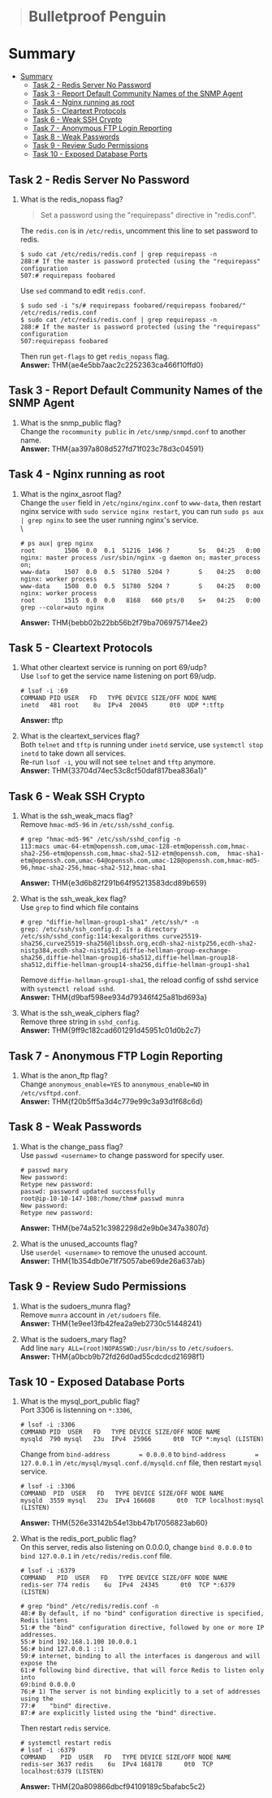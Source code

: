 > # Bulletproof Penguin

# Summary
<!-- TOC -->

- [Summary](#summary)
    - [Task 2 - Redis Server No Password](#task-2---redis-server-no-password)
    - [Task 3 - Report Default Community Names of the SNMP Agent](#task-3---report-default-community-names-of-the-snmp-agent)
    - [Task 4 - Nginx running as root](#task-4---nginx-running-as-root)
    - [Task 5 - Cleartext Protocols](#task-5---cleartext-protocols)
    - [Task 6 - Weak SSH Crypto](#task-6---weak-ssh-crypto)
    - [Task 7 - Anonymous FTP Login Reporting](#task-7---anonymous-ftp-login-reporting)
    - [Task 8 - Weak Passwords](#task-8---weak-passwords)
    - [Task 9 - Review Sudo Permissions](#task-9---review-sudo-permissions)
    - [Task 10 - Exposed Database Ports](#task-10---exposed-database-ports)

<!-- /TOC -->

## Task 2 - Redis Server No Password
1. What is the redis_nopass flag?<br>
    > Set a password using the "requirepass" directive in "redis.conf".

    The `redis.con` is in `/etc/redis`, uncomment this line to set password to redis.<br>
    ```
    $ sudo cat /etc/redis/redis.conf | grep requirepass -n
    288:# If the master is password protected (using the "requirepass" configuration
    507:# requirepass foobared
    ```
    Use `sed` command to edit `redis.conf`.
    ```
    $ sudo sed -i "s/# requirepass foobared/requirepass foobared/" /etc/redis/redis.conf
    $ sudo cat /etc/redis/redis.conf | grep requirepass -n
    288:# If the master is password protected (using the "requirepass" configuration
    507:requirepass foobared
    ```
    Then run `get-flags` to get `redis_nopass` flag.<br>
    **Answer:** THM{ae4e5bb7aac2c2252363ca466f10ffd0}

## Task 3 - Report Default Community Names of the SNMP Agent
1. What is the snmp_public flag?<br>
    Change the `rocommunity public` in `/etc/snmp/snmpd.conf` to another name.<br>
    **Answer:** THM{aa397a808d527fd71f023c78d3c04591}

## Task 4 - Nginx running as root
1. What is the nginx_asroot flag?<br>
    Change the `user` field in `/etc/nginx/nginx.conf` to `www-data`, then restart nginx service with `sudo service nginx restart`, you can run `sudo ps aux | grep nginx` to see the user running nginx's service.<br>\
    ```
    # ps aux| grep nginx
    root        1506  0.0  0.1  51216  1496 ?        Ss   04:25   0:00 nginx: master process /usr/sbin/nginx -g daemon on; master_process on;
    www-data    1507  0.0  0.5  51780  5204 ?        S    04:25   0:00 nginx: worker process
    www-data    1508  0.0  0.5  51780  5204 ?        S    04:25   0:00 nginx: worker process
    root        1515  0.0  0.0   8168   660 pts/0    S+   04:25   0:00 grep --color=auto nginx
    ```
    **Answer:** THM{bebb02b22bb56b2f79ba706975714ee2}

## Task 5 - Cleartext Protocols
1. What other cleartext service is running on port 69/udp?<br>
    Use `lsof` to get the service name listening on port 69/udp.<br>
    ```
    # lsof -i :69
    COMMAND PID USER   FD   TYPE DEVICE SIZE/OFF NODE NAME
    inetd   481 root    8u  IPv4  20045      0t0  UDP *:tftp
    ```
    **Answer:** tftp

1. What is the cleartext_services flag?<br>
    Both `telnet` and `tftp` is running under `inetd` service, use `systemctl stop inetd` to take down all services.<br>
    Re-run `lsof -i`, you will not see `telnet` and `tftp` anymore.<br>
    **Answer:** THM{33704d74ec53c8cf50daf817bea836a1}"

## Task 6 - Weak SSH Crypto
1. What is the ssh_weak_macs flag?<br>
    Remove `hmac-md5-96` in `/etc/ssh/sshd_config`.<br>
    ```
    # grep "hmac-md5-96" /etc/ssh/sshd_config -n
    113:macs umac-64-etm@openssh.com,umac-128-etm@openssh.com,hmac-sha2-256-etm@openssh.com,hmac-sha2-512-etm@openssh.com,  hmac-sha1-etm@openssh.com,umac-64@openssh.com,umac-128@openssh.com,hmac-md5-96,hmac-sha2-256,hmac-sha2-512,hmac-sha1
    ```
    **Answer:** THM{e3d6b82f291b64f95213583dcd89b659}

1. What is the ssh_weak_kex flag?<br>
    Use `grep` to find which file contains 
    ```
    # grep "diffie-hellman-group1-sha1" /etc/ssh/* -n
    grep: /etc/ssh/ssh_config.d: Is a directory
    /etc/ssh/sshd_config:114:kexalgorithms curve25519-sha256,curve25519-sha256@libssh.org,ecdh-sha2-nistp256,ecdh-sha2-nistp384,ecdh-sha2-nistp521,diffie-hellman-group-exchange-sha256,diffie-hellman-group16-sha512,diffie-hellman-group18-sha512,diffie-hellman-group14-sha256,diffie-hellman-group1-sha1
    ```
    Remove `diffie-hellman-group1-sha1`, the reload config of sshd service with `systemctl reload sshd`.<br>
    **Answer:** THM{d9baf598ee934d79346f425a81bd693a}

1. What is the ssh_weak_ciphers flag?<br>
    Remove three string in `sshd_config`.<br>
    **Answer:** THM{9ff9c182cad601291d45951c01d0b2c7}

## Task 7 - Anonymous FTP Login Reporting
1. What is the anon_ftp flag?<br>
    Change `anonymous_enable=YES` to `anonymous_enable=NO` in `/etc/vsftpd.conf`.<br>
    **Answer:** THM{f20b5ff5a3d4c779e99c3a93d1f68c6d}

## Task 8 - Weak Passwords
1. What is the change_pass flag?<br>
    Use `passwd <username>` to change password for specify user.<br>
    ```
    # passwd mary
    New password: 
    Retype new password: 
    passwd: password updated successfully
    root@ip-10-10-147-108:/home/thm# passwd munra
    New password: 
    Retype new password:
    ```
    **Answer:** THM{be74a521c3982298d2e9b0e347a3807d}

1. What is the unused_accounts flag?<br>
    Use `userdel <username>` to remove the unused account.<br>
    **Answer:** THM{1b354db0e71f75057abe69de26a637ab}

## Task 9 - Review Sudo Permissions
1. What is the sudoers_munra flag?<br>
    Remove `munra` account in `/et/sudoers` file.<br>
    **Answer:** THM{1e9ee13fb42fea2a9eb2730c51448241}

1. What is the sudoers_mary flag?<br>
    Add line `mary ALL=(root)NOPASSWD:/usr/bin/ss` to `/etc/sudoers`.<br>
    **Answer:** THM{a0bcb9b72fd26d0ad55cdcdcd21698f1}

## Task 10 - Exposed Database Ports
1. What is the mysql_port_public flag?<br>
    Port 3306 is listenning on `*:3306`, 
    ```
    # lsof -i :3306
    COMMAND PID  USER   FD   TYPE DEVICE SIZE/OFF NODE NAME
    mysqld  790 mysql   23u  IPv4  25966      0t0  TCP *:mysql (LISTEN)
    ```
    Change from `bind-address        = 0.0.0.0` to `bind-address        = 127.0.0.1` in `/etc/mysql/mysql.conf.d/mysqld.cnf` file, then restart `mysql` service.<br>
    ```
    # lsof -i :3306
    COMMAND  PID  USER   FD   TYPE DEVICE SIZE/OFF NODE NAME
    mysqld  3559 mysql   23u  IPv4 166608      0t0  TCP localhost:mysql (LISTEN)
    ```
    **Answer:** THM{526e33142b54e13bb47b17056823ab60}

1. What is the redis_port_public flag?<br>
    On this server, redis also listening on 0.0.0.0, change `bind 0.0.0.0` to `bind 127.0.0.1` in `/etc/redis/redis.conf` file.<br>
    ```
    # lsof -i :6379
    COMMAND   PID  USER   FD   TYPE DEVICE SIZE/OFF NODE NAME
    redis-ser 774 redis    6u  IPv4  24345      0t0  TCP *:6379 (LISTEN)
    
    # grep "bind" /etc/redis/redis.conf -n
    48:# By default, if no "bind" configuration directive is specified, Redis listens
    51:# the "bind" configuration directive, followed by one or more IP addresses.
    55:# bind 192.168.1.100 10.0.0.1
    56:# bind 127.0.0.1 ::1
    59:# internet, binding to all the interfaces is dangerous and will expose the
    61:# following bind directive, that will force Redis to listen only into
    69:bind 0.0.0.0
    76:# 1) The server is not binding explicitly to a set of addresses using the
    77:#    "bind" directive.
    87:# are explicitly listed using the "bind" directive.
    ```
    Then restart `redis` service.<br>
    ```
    # systemctl restart redis
    # lsof -i :6379
    COMMAND    PID  USER   FD   TYPE DEVICE SIZE/OFF NODE NAME
    redis-ser 3637 redis    6u  IPv4 168178      0t0  TCP localhost:6379 (LISTEN)
    ```
    **Answer:** THM{20a809866dbcf94109189c5bafabc5c2}


